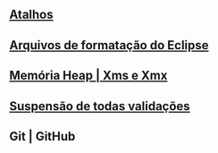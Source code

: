 ## [Atalhos](https://github.com/alexsandro-matias/produtividade-eclipse/tree/main/atalhos)
## [Arquivos de formatação do Eclipse](https://github.com/alexsandro-matias/produtividade-eclipse/tree/main/arquivos-formatacao)
## [Memória Heap | Xms e Xmx](https://github.com/alexsandro-matias/produtividade-eclipse/tree/main/heap)
## [Suspensão de todas validações]((https://github.com/alexsandro-matias/produtividade-eclipse/tree/main/suspensao-validacoes))
## Git | GitHub


